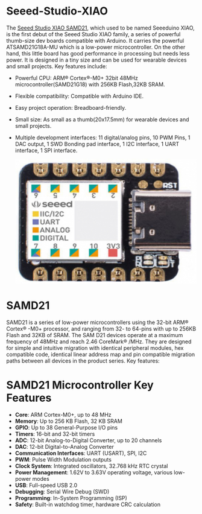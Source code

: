 # Seeed-Studio-XIAO
The [Seeed Studio XIAO SAMD21](https://wiki.seeedstudio.com/Seeeduino-XIAO/), which used to be named Seeeduino XIAO, is the first debut of the Seeed Studio XIAO family, a series of powerful thumb-size dev boards compatible with Arduino. It carries the powerful ATSAMD21G18A-MU which is a low-power microcontroller. On the other hand, this little board has good performance in processing but needs less power. It is designed in a tiny size and can be used for wearable devices and small projects. Key features include:

- Powerful CPU: ARM® Cortex®-M0+ 32bit 48MHz microcontroller(SAMD21G18) with 256KB Flash,32KB SRAM.
- Flexible compatibility: Compatible with Arduino IDE.
- Easy project operation: Breadboard-friendly.
- Small size: As small as a thumb(20x17.5mm) for wearable devices and small projects.
- Multiple development interfaces: 11 digital/analog pins, 10 PWM Pins, 1 DAC output, 1 SWD Bonding pad interface, 1 I2C interface, 1 UART interface, 1 SPI interface.

  <p align="center">
  <img width="600" height="330" src="https://github.com/DochevM/Seeed-Studio-XIAO/blob/main/Documents/xiao-img.jpg">
</p>

# SAMD21

 SAMD21 is a series of low-power microcontrollers using the 32-bit ARM® Cortex® -M0+ processor, and ranging from 32- to 64-pins with up to 256KB Flash and 32KB of SRAM. The SAM D21 devices operate at a maximum frequency of 48MHz and reach 2.46 CoreMark® /MHz. They are designed for simple and intuitive migration with identical peripheral modules, hex compatible code, identical linear address map and pin compatible migration paths between all devices in the product series. Key features:

# SAMD21 Microcontroller Key Features

- **Core**: ARM Cortex-M0+, up to 48 MHz
- **Memory**: Up to 256 KB Flash, 32 KB SRAM
- **GPIO**: Up to 38 General-Purpose I/O pins
- **Timers**: 16-bit and 32-bit timers
- **ADC**: 12-bit Analog-to-Digital Converter, up to 20 channels
- **DAC**: 12-bit Digital-to-Analog Converter
- **Communication Interfaces**: UART (USART), SPI, I2C
- **PWM**: Pulse Width Modulation outputs
- **Clock System**: Integrated oscillators, 32.768 kHz RTC crystal
- **Power Management**: 1.62V to 3.63V operating voltage, various low-power modes
- **USB**: Full-speed USB 2.0
- **Debugging**: Serial Wire Debug (SWD)
- **Programming**: In-System Programming (ISP)
- **Safety**: Built-in watchdog timer, hardware CRC calculation



